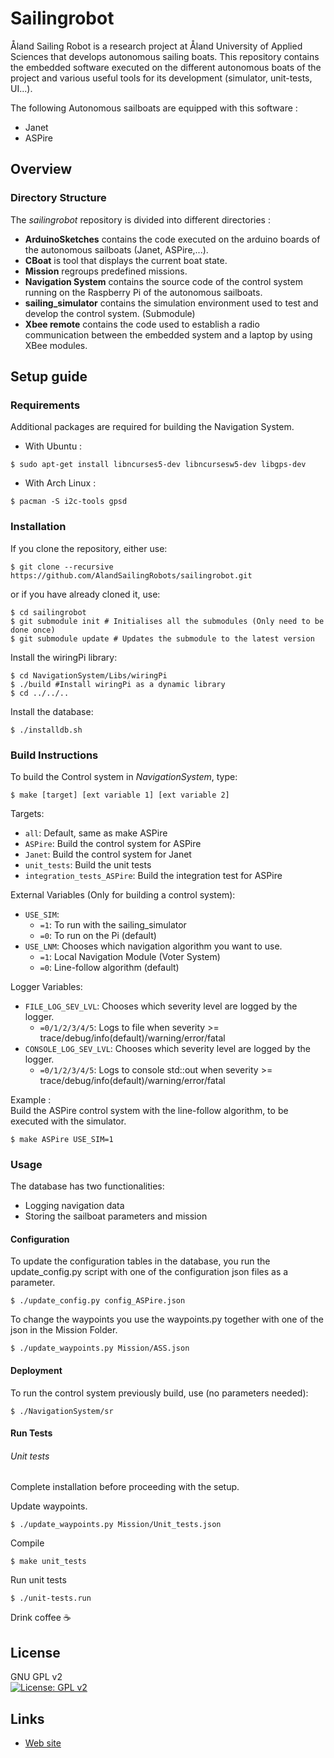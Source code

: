 Sailingrobot
==========

Åland Sailing Robot is a research project at Åland University of Applied Sciences that develops autonomous sailing boats.
This repository contains the embedded software  executed on the different autonomous boats of the project and various useful tools for its development (simulator, unit-tests, UI...).

The following Autonomous sailboats are equipped with this software :
- Janet
- ASPire

## Overview

### Directory Structure

The  *sailingrobot* repository is divided into different directories :
- **ArduinoSketches** contains  the code executed on the arduino boards of the autonomous sailboats (Janet, ASPire,...).
- **CBoat** is tool that displays the current boat state.
-  **Mission** regroups predefined missions.
- **Navigation System** contains the source code of the control system running on the Raspberry Pi of the autonomous sailboats.
-  **sailing_simulator** contains the simulation environment used to test and develop the control system. (Submodule)
- **Xbee remote** contains the code used to establish a radio communication between the embedded system and a laptop by using XBee modules.

##  Setup guide

### Requirements

Additional packages are required for building the Navigation System.
- With Ubuntu :
```shell
$ sudo apt-get install libncurses5-dev libncursesw5-dev libgps-dev
```
- With Arch Linux :
```shell
$ pacman -S i2c-tools gpsd
```

### Installation

If you clone the repository, either use:
```shell
$ git clone --recursive https://github.com/AlandSailingRobots/sailingrobot.git
```
or if you have already cloned it, use:
```shell
$ cd sailingrobot  
$ git submodule init # Initialises all the submodules (Only need to be done once)  
$ git submodule update # Updates the submodule to the latest version
```
Install the wiringPi library:
```shell
$ cd NavigationSystem/Libs/wiringPi
$ ./build #Install wiringPi as a dynamic library
$ cd ../../..
```
Install the database:
```shell
$ ./installdb.sh
```

### Build Instructions

To build the Control system in *NavigationSystem*, type:
```shell
$ make [target] [ext variable 1] [ext variable 2]
```
Targets:
* `all`: Default, same as make ASPire
* `ASPire`: Build the control system for ASPire
* `Janet`: Build the control system for Janet
* `unit_tests`: Build the unit tests
* `integration_tests_ASPire`: Build the integration test for ASPire

External Variables (Only for building a control system):
* `USE_SIM`:
  - `=1`: To run with the sailing_simulator
  - `=0`: To run on the Pi (default)
* `USE_LNM`: Chooses which navigation algorithm you want to use.
  - `=1`: Local Navigation Module (Voter System)
  - `=0`: Line-follow algorithm (default)

Logger Variables:
* `FILE_LOG_SEV_LVL`: Chooses which severity level are logged by the logger.
  - `=0/1/2/3/4/5`: Logs to file when severity >= trace/debug/info(default)/warning/error/fatal
* `CONSOLE_LOG_SEV_LVL`: Chooses which severity level are logged by the logger.
  - `=0/1/2/3/4/5`: Logs to console std::out when severity >= trace/debug/info(default)/warning/error/fatal



Example :  
Build the ASPire control system with the line-follow algorithm, to be executed with the simulator.
```shell
$ make ASPire USE_SIM=1
```

### Usage

The database has two functionalities:
- Logging navigation data
- Storing the sailboat parameters and mission

#### Configuration

To update the configuration tables in the database, you run the update_config.py script with one of the configuration json files as a parameter.

```shell
$ ./update_config.py config_ASPire.json
```

To change the waypoints you use the waypoints.py together with one of the json in the Mission Folder.

```shell
$ ./update_waypoints.py Mission/ASS.json
```

#### Deployment

To run the control system previously build, use (no parameters needed):
```shell
$ ./NavigationSystem/sr
```

#### Run Tests

###### Unit tests

Complete installation before proceeding with the setup.


Update waypoints.

```shell
$ ./update_waypoints.py Mission/Unit_tests.json
```


Compile

```shell
$ make unit_tests
```


Run unit tests
```shell
$ ./unit-tests.run
```

Drink coffee :coffee:

## License
GNU GPL v2  
[![License: GPL v2](https://img.shields.io/badge/License-GPL%20v2-blue.svg)](https://www.gnu.org/licenses/old-licenses/gpl-2.0.en.html)

## Links

* [Web site](www.sailingrobots.ax)
